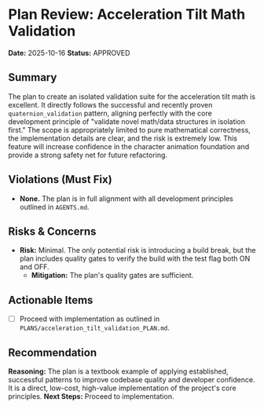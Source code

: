 # Plan Review: Acceleration Tilt Math Validation

**Date:** 2025-10-16
**Status:** APPROVED

## Summary
The plan to create an isolated validation suite for the acceleration tilt math is excellent. It directly follows the successful and recently proven `quaternion_validation` pattern, aligning perfectly with the core development principle of "validate novel math/data structures in isolation first." The scope is appropriately limited to pure mathematical correctness, the implementation details are clear, and the risk is extremely low. This feature will increase confidence in the character animation foundation and provide a strong safety net for future refactoring.

## Violations (Must Fix)
- **None.** The plan is in full alignment with all development principles outlined in `AGENTS.md`.

## Risks & Concerns
- **Risk:** Minimal. The only potential risk is introducing a build break, but the plan includes quality gates to verify the build with the test flag both ON and OFF.
  - **Mitigation:** The plan's quality gates are sufficient.

## Actionable Items
- [ ] Proceed with implementation as outlined in `PLANS/acceleration_tilt_validation_PLAN.md`.

## Recommendation
**Reasoning:** The plan is a textbook example of applying established, successful patterns to improve codebase quality and developer confidence. It is a direct, low-cost, high-value implementation of the project's core principles.
**Next Steps:** Proceed to implementation.
